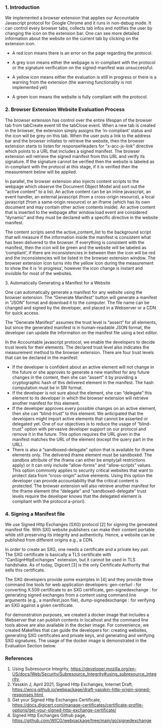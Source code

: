<h3>1. Introduction</h3>

We implemented a browser extension that applies our Accountable Javascript protocol for Google Chrome and it runs in non-debug mode. It can control every browser tabs, collects tab infos and notifies the user by changing the icon on the extension bar. One can see more detailed information about the website on the current tab by clicking on the extension icon. 


* A red icon means there is an error on the page regarding the protocol.

* A grey icon means either the webpage is in-compliant with the protocol or the signature verification on the signed-manifest was unsuccessful.

* A yellow icon means either the evaluation is still in progress or there is a warning from the extension (the warning functionality is not implemented yet)

* A green icon means the website is fully compliant with the protocol.


<h3>2. Browser Extension Website Evaluation Process</h3>

The browser extension has control over the entire lifespan of the browser tab from tabCreate event till the tabClose event. When a new tab is created in the browser, the extension simply assigns the ‘in-compliant’ status and the icon will be grey on this tab. When the user puts a link to the address bar and the browser initiates to retrieve the website, then the browser extension starts to listen for responseHeaders for “x-acc-js-link” directive which points to a URL that includes a signed manifest. The browser extension will retrieve the signed manifest from this URL and verify its signature. If the signature cannot be verified then the website is labeled as in-compliant with the protocol at this stage, if it is verified then the measurement below will be applied.

In parallel, the browser extension also injects content scripts to the webpage which observe the Document Object Model and sort out the “active content” to a list. An active content can be an inline javascript, an event handler, an external javascript (from a cross-origin resource), a local javascript (from a same-origin resource) or an iframe (which has its own document and may contain other active contents inside). An active content that is inserted to the webpage after window.load event are considered “dynamic” and they must be declared with a specific directive in the website manifest.

The content scripts send the active_content_list to the background script that will measure if the information inside the manifest is consistent what has been delivered to the browser. If everything is consistent with the manifest, then the icon will be green and the website will be labeled as ‘compliant’, if there are inconsistencies in between then the icon will be red and the inconsistencies will be listed in the browser extension window. The browser extension icon turns into the yellow icon during the measurement to show the it is ‘in progress’, however the icon change is instant and invisible for most of the websites.

</h3>3. Automatically Generating a Manifest for a Website</h3>

One can automatically generate a manifest for any website using the browser extension. The “Generate Manifest” button will generate a manifest in “JSON” format and download it to the computer. The file name can be changed and signed by the developer, and placed in a Webserver or a CDN for quick access.

The “Generate Manifest” assumes the trust level is “assert” for all elements, but since the generated manifest is in human-readable JSON format, the developer can update the information on the manifest file using a text editor.  

In the Accountable javascript protocol, we enable the developers to decide trust levels for their elements. The declared trust level also indicates the measurement method to the browser extension. There are four trust levels that can be declared in the manifest: 
* If the developer is confident about an active element will not change in the future or she approves to generate a new manifest for any future changes in the content, then she can “assert” it by providing a cryptographic hash of this delivered element in the manifest. The hash computation must be in SRI format.
* If the developer is not sure about the element, she can “delegate” this element to its developer in which the browser extension will retrieve another manifest for this element.
* If the developer approves every possible changes on an active element, then she can “blind-trust” to this element. We anticipated that the developers might import active elements that cannot be asserted or delegated yet.  One of our objectives is to reduce the usage of “blind-trust” option with pervasive developer support on our protocol and remove it in the future. This option requires the URL given in the manifest matches the URL of the element (except the query part in the URL).
* There is also a “sandboxed-delegate” option that is available for iframe elements only. The delivered iframe element must be sandboxed. The sandbox attribute of the iframe can either be empty(all restrictions apply) or it can only include “allow-forms” and “allow-scripts” values.  This option commonly applies to security critical websites that want to protect data from “cross-origin” active elements. Using this option the developer can provide accountability that the critical content is protected. The browser extension will also retrieve another manifest for the iframe element (the “delegate” and “sandboxed-delegate” trust levels require the developer knows that the delegated element is compliant with the protocol a-priori). 


<h3>4. Signing a Manifest file</h3>

We use Signed Http Exchanges (SXG) protocol [2] for signing the generated manifest file. With SXG website publishers can make their content portable while still preserving its integrity and authenticity. Hence, a website can be published from different origins e.g., a CDN.

In order to create an SXG, one needs a certificate and a private key pair. The SXG certificate is basically a TLS certificate with “CanSignHttpExchanges” extension, but it cannot be used in TLS handshake. As of today, Digicert [3] is the only Certificate Authority that sells this certificate.

The SXG developers provide some examples in [4] and they provide three command line tools for web application developers:
gen-certurl : for converting X.509 certificate to an SXG certificate,
gen-signedexchange : for generating signed exchanges from a content using command line arguments (e.g., a manifest.json file),
dump-signedexchange : for verifying an SXG against a given certificate.

For demonstration purposes, we created a docker image that includes a Webserver that can publish contents in localhost and the command line tools above are also available in the docker image. For convenience, we created Makefiles that can guide the developers for: creating websites, generating SXG certificates and private keys, and generating and verifying SXG signatures. The usage of the docker image is demonstrated in the Evaluation Section below.


<h3>References</h3>

1. Using Subresource Integrity, https://developer.mozilla.org/en-US/docs/Web/Security/Subresource_Integrity#using_subresource_integrity 
2. Yasskin J, April 2021, Signed Http Exchanges, Internet Draft, https://wicg.github.io/webpackage/draft-yasskin-http-origin-signed-responses.html 
3. Get your Signed Http Exchanges Certificate, https://docs.digicert.com/manage-certificates/certificate-profile-options/get-your-signed-http-exchange-certificate/
4. Signed Http Exchanges Github page, https://github.com/WICG/webpackage/tree/main/go/signedexchange
